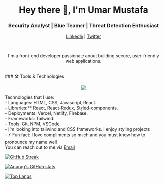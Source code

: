 
  <h1 align="center">Hey there 👋, I'm Umar Mustafa</h1>
  <h3 align="center">Security Analyst | Blue Teamer | Threat Detection Enthusiast</h3>

<p align="center">
  <a href="https://www.linkedin.com/in/umar-mustafa-omotayo/">LinkedIn</a> |
  <a href="https://x.com/oomootayoo">Twitter</a>
</p>
<br />
<p align='center'>I'm a front-end developer passionate about building secure, user-friendly web applications.</p>
<br />
### 🛠️ Tools & Technologies
<p align="center">
  <img src="https://skillicons.dev/icons?i=python,bash,linux,azure,git,vscode" />
</p>
Technologies that I use:<br />
- Languages: HTML, CSS, Javascript, React.<br />
- Libraries:** React, React-Redux, Styled-components.<br />
- Deployments:  Vercel, Netlify, Firebase.<br />
- Frameworks: Tailwind.<br />
- Tools: Git, NPM, VSCode.<br />
- I’m looking into tailwind and CSS frameworks. I enjoy styling projects
<br />
- ⚡ Fun fact: I love compliments so much and you must know how to pronounce my name well
<br />
You can reach out to me via <a href="omustafaumar@gmail.com">Email</a>

[![GitHub Streak](https://streak-stats.demolab.com/?user=mustafaumar)](https://git.io/streak-stats)


[![Anurag's GitHub stats](https://github-readme-stats.vercel.app/api?username=mustafaumar&show_icons=true&theme=merko)](https://github.com/anuraghazra/github-readme-stats)

[![Top Langs](https://github-readme-stats.vercel.app/api/top-langs/?username=mustafaumar)](https://github.com/anuraghazra/github-readme-stats)
